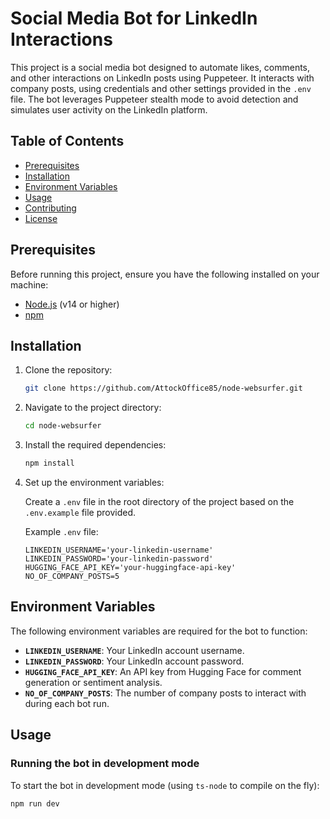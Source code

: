 # Social Media Bot for LinkedIn Interactions

This project is a social media bot designed to automate likes, comments, and other interactions on LinkedIn posts using Puppeteer. It interacts with company posts, using credentials and other settings provided in the `.env` file. The bot leverages Puppeteer stealth mode to avoid detection and simulates user activity on the LinkedIn platform.

## Table of Contents
- [Prerequisites](#prerequisites)
- [Installation](#installation)
- [Environment Variables](#environment-variables)
- [Usage](#usage)
- [Contributing](#contributing)
- [License](#license)

## Prerequisites
Before running this project, ensure you have the following installed on your machine:
- [Node.js](https://nodejs.org/) (v14 or higher)
- [npm](https://www.npmjs.com/get-npm)

## Installation

1. Clone the repository:

    ```bash
    git clone https://github.com/AttockOffice85/node-websurfer.git
    ```

2. Navigate to the project directory:

    ```bash
    cd node-websurfer
    ```

3. Install the required dependencies:

    ```bash
    npm install
    ```

4. Set up the environment variables:

    Create a `.env` file in the root directory of the project based on the `.env.example` file provided.

    Example `.env` file:
    ```env
    LINKEDIN_USERNAME='your-linkedin-username'
    LINKEDIN_PASSWORD='your-linkedin-password'
    HUGGING_FACE_API_KEY='your-huggingface-api-key'
    NO_OF_COMPANY_POSTS=5
    ```

## Environment Variables
The following environment variables are required for the bot to function:

- **`LINKEDIN_USERNAME`**: Your LinkedIn account username.
- **`LINKEDIN_PASSWORD`**: Your LinkedIn account password.
- **`HUGGING_FACE_API_KEY`**: An API key from Hugging Face for comment generation or sentiment analysis.
- **`NO_OF_COMPANY_POSTS`**: The number of company posts to interact with during each bot run.

## Usage

### Running the bot in development mode

To start the bot in development mode (using `ts-node` to compile on the fly):

```bash
npm run dev
